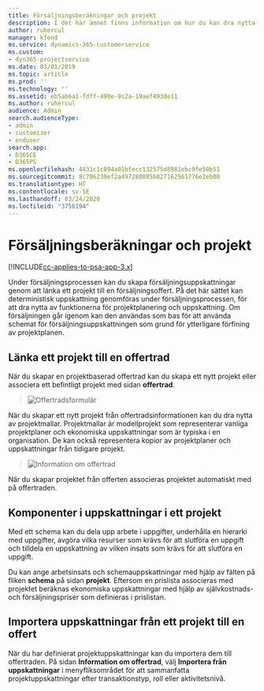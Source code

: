 ```yaml
---
title: Försäljningsberäkningar och projekt
description: I det här ämnet finns information om hur du kan dra nytta av schemat och uppskattningarna i försäljningsprocessen.
author: ruhercul
manager: kfend
ms.service: dynamics-365-customerservice
ms.custom:
- dyn365-projectservice
ms.date: 03/01/2019
ms.topic: article
ms.prod: ''
ms.technology: ''
ms.assetid: eb5ab6a1-fdff-490e-9c2a-19aef493de11
ms.author: ruhercul
audience: Admin
search.audienceType:
- admin
- customizer
- enduser
search.app:
- D365CE
- D365PS
ms.openlocfilehash: 4431c1c894a01bfecc132575d8981ebc9fe50b51
ms.sourcegitcommit: 8c786230ef2a497280885b827162561776e2eb00
ms.translationtype: HT
ms.contentlocale: sv-SE
ms.lasthandoff: 03/24/2020
ms.locfileid: "3756194"
---
```

# <a name="sales-estimates-and-projects"></a>Försäljningsberäkningar och projekt

[!INCLUDE[cc-applies-to-psa-app-3.x](../includes/cc-applies-to-psa-app-3x.md)]

Under försäljningsprocessen kan du skapa försäljningsuppskattningar genom att länka ett projekt till en försäljningsoffert. På det här sättet kan deterministisk uppskattning genomföras under försäljningsprocessen, för att dra nytta av funktionerna för projektplanering och uppskattning. Om försäljningen går igenom kan den användas som bas för att använda schemat för försäljningsuppskattningen som grund för ytterligare förfining av projektplanen.

## <a name="linking-a-project-to-a-quote-line"></a>Länka ett projekt till en offertrad

När du skapar en projektbaserad offertrad kan du skapa ett nytt projekt eller associera ett befintligt projekt med sidan **offertrad**. 

> ![Offertradsformulär](media/project-8.png)
 
När du skapar ett nytt projekt från offertradsinformationen kan du dra nytta av projektmallar. Projektmallar är modellprojekt som representerar vanliga projektplaner och ekonomiska uppskattningar som är typiska i en organisation. De kan också representera kopior av projektplaner och uppskattningar från tidigare projekt.

> ![Information om offertrad](media/project-9.png)
  
När du skapar projektet från offerten associeras projektet automatiskt med på offertraden.

## <a name="components-of-estimates-in-a-project"></a>Komponenter i uppskattningar i ett projekt

Med ett schema kan du dela upp arbete i uppgifter, underhålla en hierarki med uppgifter, avgöra vilka resurser som krävs för att slutföra en uppgift och tilldela en uppskattning av vilken insats som krävs för att slutföra en uppgift.

Du kan ange arbetsinsats och schemauppskattningar med hjälp av fälten på fliken **schema** på sidan **projekt**. Eftersom en prislista associeras med projektet beräknas ekonomiska uppskattningar med hjälp av självkostnads- och försäljningspriser som definieras i prislistan.

## <a name="importing-estimates-from-a-project-into-a-quote"></a>Importera uppskattningar från ett projekt till en offert

När du har definierat projektuppskattningar kan du importera dem till offertraden. På sidan **Information om offertrad**, välj **Importera från uppskattningar** i menyfliksområdet för att sammanfatta projektuppskattningar efter transaktionstyp, roll eller aktivitetsnivå.
